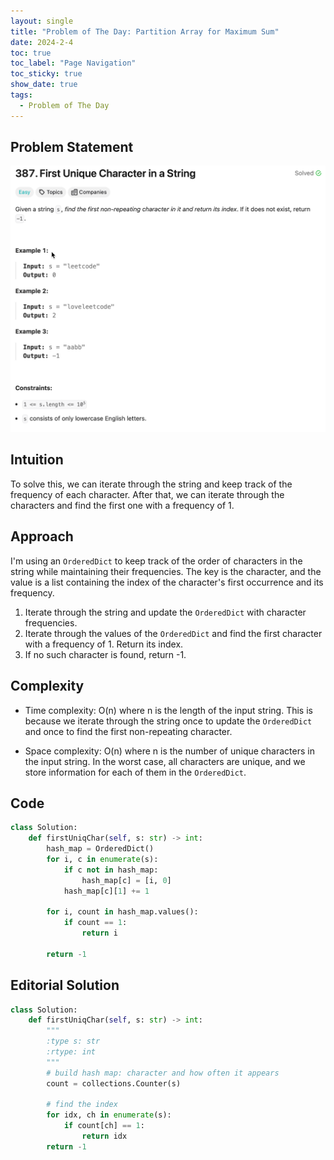 ```yaml
---
layout: single
title: "Problem of The Day: Partition Array for Maximum Sum"
date: 2024-2-4
toc: true
toc_label: "Page Navigation"
toc_sticky: true
show_date: true
tags:
  - Problem of The Day
---
```


## Problem Statement

![problem](/assets/images/2024-02-04_19-09-17-problem-387.png)

## Intuition

To solve this, we can iterate through the string and keep track of the frequency of each character. After that, we can iterate through the characters and find the first one with a frequency of 1.

## Approach

I'm using an `OrderedDict` to keep track of the order of characters in the string while maintaining their frequencies. The key is the character, and the value is a list containing the index of the character's first occurrence and its frequency.

1. Iterate through the string and update the `OrderedDict` with character frequencies.
2. Iterate through the values of the `OrderedDict` and find the first character with a frequency of 1. Return its index.
3. If no such character is found, return -1.

## Complexity

- Time complexity:
O(n) where n is the length of the input string. This is because we iterate through the string once to update the `OrderedDict` and once to find the first non-repeating character.

- Space complexity:
O(n) where n is the number of unique characters in the input string. In the worst case, all characters are unique, and we store information for each of them in the `OrderedDict`.

## Code

```python
class Solution:
    def firstUniqChar(self, s: str) -> int:
        hash_map = OrderedDict()
        for i, c in enumerate(s):
            if c not in hash_map:
                hash_map[c] = [i, 0]
            hash_map[c][1] += 1

        for i, count in hash_map.values():
            if count == 1:
                return i

        return -1
```

## Editorial Solution

```python
class Solution:
    def firstUniqChar(self, s: str) -> int:
        """
        :type s: str
        :rtype: int
        """
        # build hash map: character and how often it appears
        count = collections.Counter(s)
        
        # find the index
        for idx, ch in enumerate(s):
            if count[ch] == 1:
                return idx     
        return -1
```
